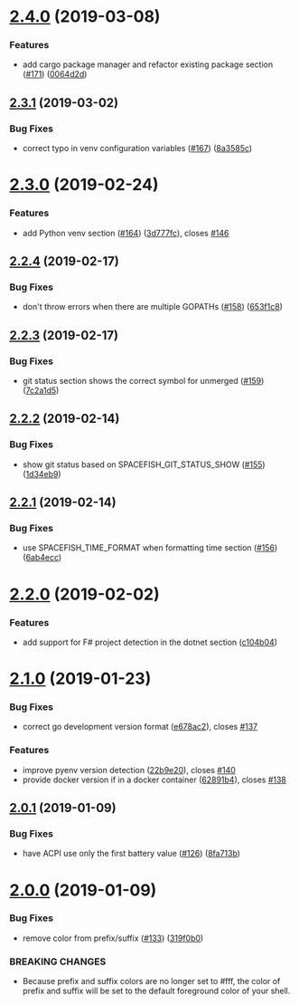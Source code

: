 # [2.4.0](https://github.com/matchai/spacefish/compare/v2.3.1...v2.4.0) (2019-03-08)


### Features

* add cargo package manager and refactor existing package section ([#171](https://github.com/matchai/spacefish/issues/171)) ([0064d2d](https://github.com/matchai/spacefish/commit/0064d2d))

## [2.3.1](https://github.com/matchai/spacefish/compare/v2.3.0...v2.3.1) (2019-03-02)


### Bug Fixes

* correct typo in venv configuration variables ([#167](https://github.com/matchai/spacefish/issues/167)) ([8a3585c](https://github.com/matchai/spacefish/commit/8a3585c))

# [2.3.0](https://github.com/matchai/spacefish/compare/v2.2.4...v2.3.0) (2019-02-24)


### Features

* add Python venv section ([#164](https://github.com/matchai/spacefish/issues/164)) ([3d777fc](https://github.com/matchai/spacefish/commit/3d777fc)), closes [#146](https://github.com/matchai/spacefish/issues/146)

## [2.2.4](https://github.com/matchai/spacefish/compare/v2.2.3...v2.2.4) (2019-02-17)


### Bug Fixes

* don't throw errors when there are multiple GOPATHs ([#158](https://github.com/matchai/spacefish/issues/158)) ([653f1c8](https://github.com/matchai/spacefish/commit/653f1c8))

## [2.2.3](https://github.com/matchai/spacefish/compare/v2.2.2...v2.2.3) (2019-02-17)


### Bug Fixes

* git status section shows the correct symbol for unmerged ([#159](https://github.com/matchai/spacefish/issues/159)) ([7c2a1d5](https://github.com/matchai/spacefish/commit/7c2a1d5))

## [2.2.2](https://github.com/matchai/spacefish/compare/v2.2.1...v2.2.2) (2019-02-14)


### Bug Fixes

* show git status based on SPACEFISH_GIT_STATUS_SHOW ([#155](https://github.com/matchai/spacefish/issues/155)) ([1d34eb9](https://github.com/matchai/spacefish/commit/1d34eb9))

## [2.2.1](https://github.com/matchai/spacefish/compare/v2.2.0...v2.2.1) (2019-02-14)


### Bug Fixes

* use SPACEFISH_TIME_FORMAT when formatting time section ([#156](https://github.com/matchai/spacefish/issues/156)) ([6ab4ecc](https://github.com/matchai/spacefish/commit/6ab4ecc))

# [2.2.0](https://github.com/matchai/spacefish/compare/v2.1.0...v2.2.0) (2019-02-02)


### Features

* add support for F# project detection in the dotnet section ([c104b04](https://github.com/matchai/spacefish/commit/c104b04))

# [2.1.0](https://github.com/matchai/spacefish/compare/v2.0.1...v2.1.0) (2019-01-23)


### Bug Fixes

* correct go development version format ([e678ac2](https://github.com/matchai/spacefish/commit/e678ac2)), closes [#137](https://github.com/matchai/spacefish/issues/137)


### Features

* improve pyenv version detection ([22b9e20](https://github.com/matchai/spacefish/commit/22b9e20)), closes [#140](https://github.com/matchai/spacefish/issues/140)
* provide docker version if in a docker container ([62891b4](https://github.com/matchai/spacefish/commit/62891b4)), closes [#138](https://github.com/matchai/spacefish/issues/138)

## [2.0.1](https://github.com/matchai/spacefish/compare/v2.0.0...v2.0.1) (2019-01-09)


### Bug Fixes

* have ACPI use only the first battery value ([#126](https://github.com/matchai/spacefish/issues/126)) ([8fa713b](https://github.com/matchai/spacefish/commit/8fa713b))

# [2.0.0](https://github.com/matchai/spacefish/compare/v1.12.4...v2.0.0) (2019-01-09)


### Bug Fixes

* remove color from prefix/suffix ([#133](https://github.com/matchai/spacefish/issues/133)) ([319f0b0](https://github.com/matchai/spacefish/commit/319f0b0))


### BREAKING CHANGES

* Because prefix and suffix colors are no longer set to #fff, the color of prefix and suffix will be set to the default foreground color of your shell.
